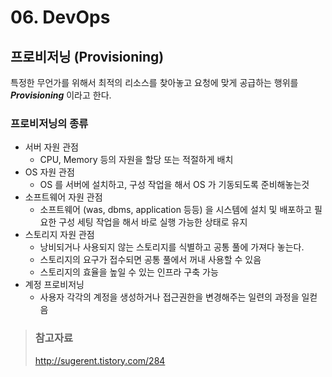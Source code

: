 # 06. DevOps

## 프로비저닝 (Provisioning)

특정한 무언가를 위해서 최적의 리소스를 찾아놓고 요청에 맞게 공급하는 행위를 _**Provisioning**_ 이라고 한다.

### 프로비저닝의 종류

* 서버 자원 관점
  * CPU, Memory 등의 자원을 할당 또는 적절하게 배치
* OS 자원 관점
  * OS 를 서버에 설치하고, 구성 작업을 해서 OS 가 기동되도록 준비해놓는것
* 소프트웨어 자원 관점
  * 소프트웨어 (was, dbms, application 등등) 을 시스템에 설치 및 배포하고 필요한 구성 세팅 작업을 해서 바로 실행 가능한 상태로 유지
* 스토리지 자원 관점
  * 낭비되거나 사용되지 않는 스토리지를 식별하고 공통 풀에 가져다 놓는다.
  * 스토리지의 요구가 접수되면 공통 풀에서 꺼내 사용할 수 있음
  * 스토리지의 효율을 높일 수 있는 인프라 구축 가능
* 계정 프로비저닝
  * 사용자 각각의 계정을 생성하거나 접근권한을 변경해주는 일련의 과정을 일컫음

> ### 참고자료
> <http://sugerent.tistory.com/284>